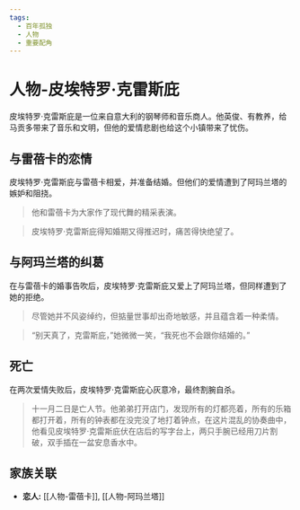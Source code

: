 ```yaml
---
tags:
  - 百年孤独
  - 人物
  - 重要配角
---
```


# 人物-皮埃特罗·克雷斯庇

皮埃特罗·克雷斯庇是一位来自意大利的钢琴师和音乐商人。他英俊、有教养，给马贡多带来了音乐和文明，但他的爱情悲剧也给这个小镇带来了忧伤。

## 与雷蓓卡的恋情

皮埃特罗·克雷斯庇与雷蓓卡相爱，并准备结婚。但他们的爱情遭到了阿玛兰塔的嫉妒和阻挠。

> 他和雷蓓卡为大家作了现代舞的精采表演。

> 皮埃特罗·克雷斯庇得知婚期又得推迟时，痛苦得快绝望了。

## 与阿玛兰塔的纠葛

在与雷蓓卡的婚事告吹后，皮埃特罗·克雷斯庇又爱上了阿玛兰塔，但同样遭到了她的拒绝。

> 尽管她并不风姿绰约，但掂量世事却出奇地敏感，并且蕴含着一种柔情。

> “别天真了，克雷斯庇，”她微微一笑，“我死也不会跟你结婚的。”

## 死亡

在两次爱情失败后，皮埃特罗·克雷斯庇心灰意冷，最终割腕自杀。

> 十一月二日是亡人节。他弟弟打开店门，发现所有的灯都亮着，所有的乐箱都打开着，所有的钟表都在没完没了地打着钟点，在这片混乱的协奏曲中，他看见皮埃特罗·克雷斯庇伏在店后的写字台上，两只手腕已经用刀片割破，双手插在一盆安息香水中。

## 家族关联

*   **恋人:** [[人物-雷蓓卡]], [[人物-阿玛兰塔]]
